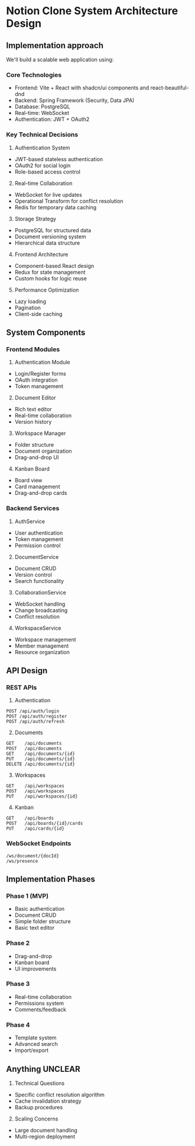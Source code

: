 # Notion Clone System Architecture Design

## Implementation approach

We'll build a scalable web application using:

### Core Technologies
- Frontend: Vite + React with shadcn/ui components and react-beautiful-dnd
- Backend: Spring Framework (Security, Data JPA)
- Database: PostgreSQL
- Real-time: WebSocket
- Authentication: JWT + OAuth2

### Key Technical Decisions

1. Authentication System
- JWT-based stateless authentication
- OAuth2 for social login
- Role-based access control

2. Real-time Collaboration
- WebSocket for live updates
- Operational Transform for conflict resolution
- Redis for temporary data caching

3. Storage Strategy
- PostgreSQL for structured data
- Document versioning system
- Hierarchical data structure

4. Frontend Architecture
- Component-based React design
- Redux for state management
- Custom hooks for logic reuse

5. Performance Optimization
- Lazy loading
- Pagination
- Client-side caching

## System Components

### Frontend Modules
1. Authentication Module
- Login/Register forms
- OAuth integration
- Token management

2. Document Editor
- Rich text editor
- Real-time collaboration
- Version history

3. Workspace Manager
- Folder structure
- Document organization
- Drag-and-drop UI

4. Kanban Board
- Board view
- Card management
- Drag-and-drop cards

### Backend Services
1. AuthService
- User authentication
- Token management
- Permission control

2. DocumentService
- Document CRUD
- Version control
- Search functionality

3. CollaborationService
- WebSocket handling
- Change broadcasting
- Conflict resolution

4. WorkspaceService
- Workspace management
- Member management
- Resource organization

## API Design

### REST APIs
1. Authentication
```
POST /api/auth/login
POST /api/auth/register
POST /api/auth/refresh
```

2. Documents
```
GET    /api/documents
POST   /api/documents
GET    /api/documents/{id}
PUT    /api/documents/{id}
DELETE /api/documents/{id}
```

3. Workspaces
```
GET    /api/workspaces
POST   /api/workspaces
PUT    /api/workspaces/{id}
```

4. Kanban
```
GET    /api/boards
POST   /api/boards/{id}/cards
PUT    /api/cards/{id}
```

### WebSocket Endpoints
```
/ws/document/{docId}
/ws/presence
```

## Implementation Phases

### Phase 1 (MVP)
- Basic authentication
- Document CRUD
- Simple folder structure
- Basic text editor

### Phase 2
- Drag-and-drop
- Kanban board
- UI improvements

### Phase 3
- Real-time collaboration
- Permissions system
- Comments/feedback

### Phase 4
- Template system
- Advanced search
- Import/export

## Anything UNCLEAR

1. Technical Questions
- Specific conflict resolution algorithm
- Cache invalidation strategy
- Backup procedures

2. Scaling Concerns
- Large document handling
- Multi-region deployment